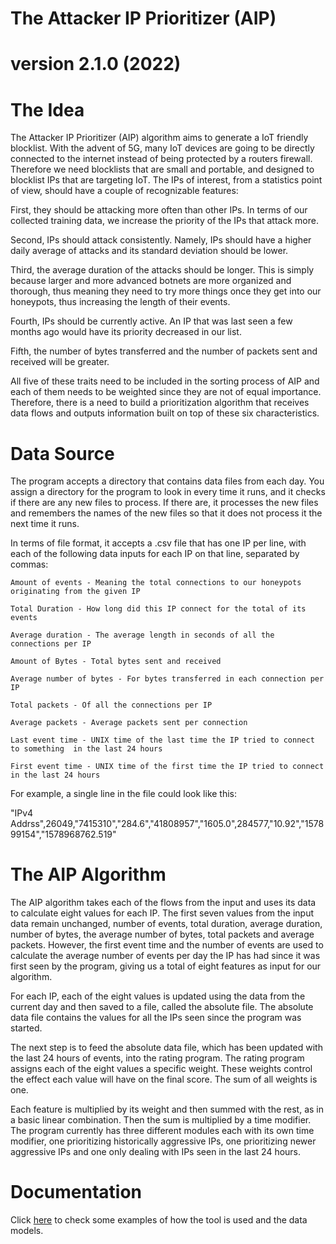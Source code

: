 # The Attacker IP Prioritizer (AIP)
# version 2.1.0 (2022)


# The Idea

The Attacker IP Prioritizer (AIP) algorithm aims to generate a IoT friendly blocklist. With the advent of 5G, many IoT devices are going to be directly connected to the internet instead of being protected by a routers firewall. Therefore we need blocklists that are small and portable, and designed to blocklist IPs that are targeting IoT. The IPs of interest, from a statistics point of view, should have a couple of recognizable features:

First, they should be attacking more often than other IPs. In terms of our collected training data, we increase the priority of the IPs that attack more.

Second, IPs should attack consistently. Namely, IPs should have a higher daily average of attacks and its standard deviation should be lower.

Third, the average duration of the attacks should be longer. This is simply because larger and more advanced botnets are more organized and thorough, thus meaning they need to try more things once they get into our honeypots, thus increasing the length of their events.

Fourth, IPs should be currently active. An IP that was last seen a few months ago would have its priority decreased in our list.

Fifth, the number of bytes transferred and the number of packets sent and received will be greater.

All five of these traits need to be included in the sorting process of AIP and each of them needs to be weighted since they are not of equal importance. Therefore, there is a need to build a prioritization algorithm that receives data flows and outputs information built on top of these six characteristics.

# Data Source

The program accepts a directory that contains data files from each day. You assign a directory for the program to look in every time it runs, and it checks if there are any new files to process. If there are, it processes the new files and remembers the names of the new files so that it does not process it the next time it runs.

In terms of file format, it accepts a .csv file that has one IP per line, with each of the following data inputs for each IP on that line, separated by commas:

    Amount of events - Meaning the total connections to our honeypots originating from the given IP

    Total Duration - How long did this IP connect for the total of its events

    Average duration - The average length in seconds of all the connections per IP

    Amount of Bytes - Total bytes sent and received

    Average number of bytes - For bytes transferred in each connection per IP

    Total packets - Of all the connections per IP

    Average packets - Average packets sent per connection

    Last event time - UNIX time of the last time the IP tried to connect to something  in the last 24 hours

    First event time - UNIX time of the first time the IP tried to connect in the last 24 hours

For example, a single line in the file could look like this:

"IPv4 Addrss",26049,"7415310","284.6","41808957","1605.0",284577,"10.92","157899154","1578968762.519"

# The AIP Algorithm

The AIP algorithm takes each of the flows from the input and uses its data to calculate eight values for each IP. The first seven values from the input data remain unchanged, number of events, total duration, average duration, number of bytes, the average number of bytes, total packets and average packets. However, the first event time and the number of events are used to calculate the average number of events per day the IP has had since it was first seen by the program, giving us a total of eight features as input for our algorithm.

For each IP, each of the eight values is updated using the data from the current day and then saved to a file, called the absolute file.  The absolute data file contains the values for all the IPs seen since the program was started.

The next step is to feed the absolute data file, which has been updated with the last 24 hours of events, into the rating program. The rating program assigns each of the eight values a specific weight. These weights control the effect each value will have on the final score. The sum of all weights is one.

Each feature is multiplied by its weight and then summed with the rest, as in a basic linear combination. Then the sum is multiplied by a time modifier. The program currently has three different modules each with its own time modifier, one prioritizing historically aggressive IPs, one prioritizing newer aggressive IPs and one only dealing with IPs seen in the last 24 hours.

# Documentation

Click [here](AIP-How-To-Guide.md) to check some examples of how the tool is used and the data models.